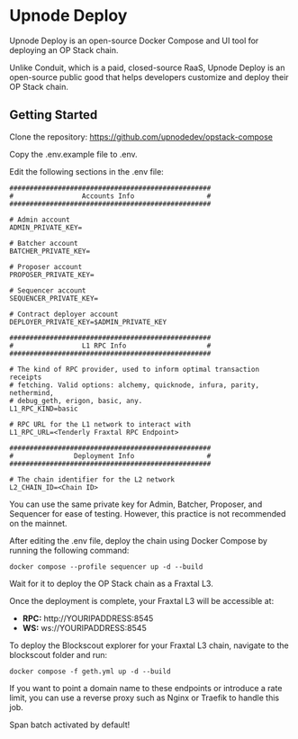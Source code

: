 # Upnode Deploy

Upnode Deploy is an open-source Docker Compose and UI tool for deploying an OP Stack chain.

Unlike Conduit, which is a paid, closed-source RaaS, Upnode Deploy is an open-source public good that helps developers customize and deploy their OP Stack chain.

## Getting Started

Clone the repository: https://github.com/upnodedev/opstack-compose

Copy the .env.example file to .env.

Edit the following sections in the .env file:

```
##################################################
#                 Accounts Info                  #
##################################################

# Admin account
ADMIN_PRIVATE_KEY=

# Batcher account
BATCHER_PRIVATE_KEY=

# Proposer account
PROPOSER_PRIVATE_KEY=

# Sequencer account
SEQUENCER_PRIVATE_KEY=

# Contract deployer account
DEPLOYER_PRIVATE_KEY=$ADMIN_PRIVATE_KEY

##################################################
#                 L1 RPC Info                    #
##################################################

# The kind of RPC provider, used to inform optimal transaction receipts
# fetching. Valid options: alchemy, quicknode, infura, parity, nethermind,
# debug_geth, erigon, basic, any.
L1_RPC_KIND=basic

# RPC URL for the L1 network to interact with
L1_RPC_URL=<Tenderly Fraxtal RPC Endpoint>

##################################################
#               Deployment Info                  #
##################################################

# The chain identifier for the L2 network
L2_CHAIN_ID=<Chain ID>
```

You can use the same private key for Admin, Batcher, Proposer, and Sequencer for ease of testing. However, this practice is not recommended on the mainnet.

After editing the .env file, deploy the chain using Docker Compose by running the following command:

```
docker compose --profile sequencer up -d --build
```

Wait for it to deploy the OP Stack chain as a Fraxtal L3.

Once the deployment is complete, your Fraxtal L3 will be accessible at:

* **RPC:** http://YOURIPADDRESS:8545
* **WS:** ws://YOURIPADDRESS:8545

To deploy the Blockscout explorer for your Fraxtal L3 chain, navigate to the blockscout folder and run:

```
docker compose -f geth.yml up -d --build
```

If you want to point a domain name to these endpoints or introduce a rate limit, you can use a reverse proxy such as Nginx or Traefik to handle this job.

Span batch activated by default!
